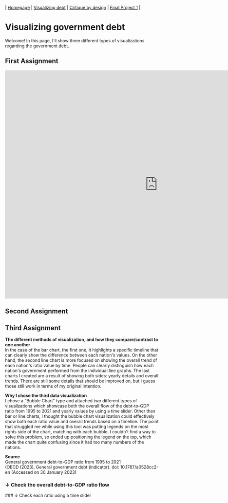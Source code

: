 | [Homepage](https://yeonjin-park.github.io/portfolio/) | [Visualizing debt](/dataviz2.md) | [Critique by design](/dataviz3.md) | [Final Project 1](/final-1.md) |

# Visualizing government debt
Welcome! In this page, I'll show three different types of visualizations regarding the government debt. 

## First Assignment 

<iframe src="https://data.oecd.org/chart/6Y54" width="1000" height="750" style="border: 0" mozallowfullscreen="true" webkitallowfullscreen="true" allowfullscreen="true"><a href="https://data.oecd.org/chart/6Y54" target="_blank">OECD Chart: General government debt, Total, % of GDP, Annual, 2018</a></iframe>

## Second Assignment 

<div class="flourish-embed flourish-chart" data-src="visualisation/12598001"><script src="https://public.flourish.studio/resources/embed.js"></script></div>

## Third Assignment
**The different methods of visualization, and how they compare/contrast to one another**
<br />In the case of the bar chart, the first one, it highlights a specific timeline that can clearly show the difference between each nation's values. On the other hand, the second line chart is more focused on showing the overall trend of each nation's ratio value by time. People can clearly distinguish how each nation's government performed from the individual line graphs. The last charts I created are a result of showing both sides: yearly details and overall trends. There are still some details that should be improved on, but I guess those still work in terms of my original intention.

**Why I chose the third data visualization**
<br />I chose a "Bubble Chart" type and attached two different types of visualizations which showcase both the overall flow of the debt-to-GDP ratio from 1995 to 2021 and yearly values by using a time slider. Other than bar or line charts, I thought the bubble chart visualization could effectively show both each ratio value and overall trends based on a timeline. The point that struggled me while using this tool was putting legends on the most rights side of the chart, matching with each bubble. I couldn't find a way to solve this problem, so ended up positioning the legend on the top, which made the chart quite confusing since it had too many numbers of the nations.  

**Source**
<br />General government debt-to-GDP ratio from 1995 to 2021
<br />(OECD (2023), General government debt (indicator). doi: 10.1787/a0528cc2-en (Accessed on 30 January 2023)

### ↓ Check the overall debt-to-GDP ratio flow
<div class="flourish-embed flourish-scatter" data-src="visualisation/12598184"><script src="https://public.flourish.studio/resources/embed.js"></script></div>
### ↓ Check each ratio using a time slider 
<div class="flourish-embed flourish-scatter" data-src="visualisation/12598246"><script src="https://public.flourish.studio/resources/embed.js"></script></div>
